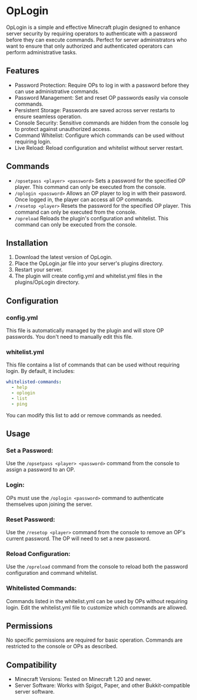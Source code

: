 # OpLogin
OpLogin is a simple and effective Minecraft plugin designed to enhance server security by requiring operators to authenticate with a password before they can execute commands. Perfect for server administrators who want to ensure that only authorized and authenticated operators can perform administrative tasks.

## Features
- Password Protection: Require OPs to log in with a password before they can use administrative commands.
- Password Management: Set and reset OP passwords easily via console commands.
- Persistent Storage: Passwords are saved across server restarts to ensure seamless operation.
- Console Security: Sensitive commands are hidden from the console log to protect against unauthorized access.
- Command Whitelist: Configure which commands can be used without requiring login.
- Live Reload: Reload configuration and whitelist without server restart.

## Commands
- `/opsetpass <player> <password>`
  Sets a password for the specified OP player. This command can only be executed from the console.
- `/oplogin <password>`
  Allows an OP player to log in with their password. Once logged in, the player can access all OP commands.
- `/resetop <player>`
  Resets the password for the specified OP player. This command can only be executed from the console.
- `/opreload`
  Reloads the plugin's configuration and whitelist. This command can only be executed from the console.

## Installation
1. Download the latest version of OpLogin.
2. Place the OpLogin.jar file into your server's plugins directory.
3. Restart your server.
4. The plugin will create config.yml and whitelist.yml files in the plugins/OpLogin directory.

## Configuration
### config.yml
This file is automatically managed by the plugin and will store OP passwords. You don't need to manually edit this file.

### whitelist.yml
This file contains a list of commands that can be used without requiring login. By default, it includes:
```yaml
whitelisted-commands:
  - help
  - oplogin
  - list
  - ping
```
You can modify this list to add or remove commands as needed.

## Usage
### Set a Password:
Use the `/opsetpass <player> <password>` command from the console to assign a password to an OP.

### Login:
OPs must use the `/oplogin <password>` command to authenticate themselves upon joining the server.

### Reset Password:
Use the `/resetop <player>` command from the console to remove an OP's current password. The OP will need to set a new password.

### Reload Configuration:
Use the `/opreload` command from the console to reload both the password configuration and command whitelist.

### Whitelisted Commands:
Commands listed in the whitelist.yml can be used by OPs without requiring login. Edit the whitelist.yml file to customize which commands are allowed.

## Permissions
No specific permissions are required for basic operation. Commands are restricted to the console or OPs as described.

## Compatibility
- Minecraft Versions: Tested on Minecraft 1.20 and newer.
- Server Software: Works with Spigot, Paper, and other Bukkit-compatible server software.
